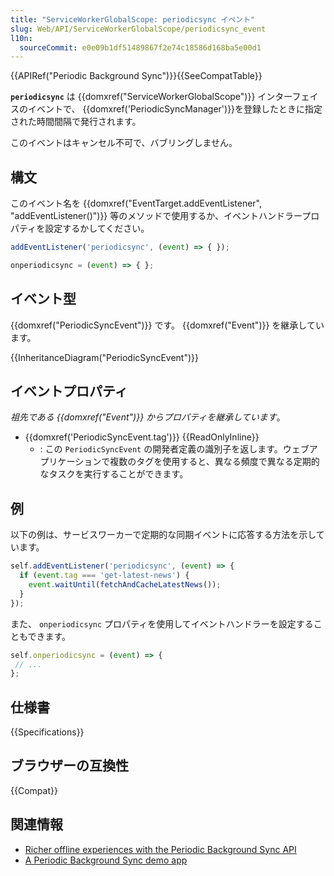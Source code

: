 ```yaml
---
title: "ServiceWorkerGlobalScope: periodicsync イベント"
slug: Web/API/ServiceWorkerGlobalScope/periodicsync_event
l10n:
  sourceCommit: e0e09b1df51489867f2e74c18586d168ba5e00d1
---
```


{{APIRef("Periodic Background Sync")}}{{SeeCompatTable}}

**`periodicsync`** は {{domxref("ServiceWorkerGlobalScope")}} インターフェイスのイベントで、 {{domxref('PeriodicSyncManager')}}を登録したときに指定された時間間隔で発行されます。

このイベントはキャンセル不可で、バブリングしません。

## 構文

このイベント名を {{domxref("EventTarget.addEventListener", "addEventListener()")}} 等のメソッドで使用するか、イベントハンドラープロパティを設定するかしてください。

```js
addEventListener('periodicsync', (event) => { });

onperiodicsync = (event) => { };
```

## イベント型

{{domxref("PeriodicSyncEvent")}} です。 {{domxref("Event")}} を継承しています。

{{InheritanceDiagram("PeriodicSyncEvent")}}

## イベントプロパティ

_祖先である {{domxref("Event")}} からプロパティを継承しています_。

- {{domxref('PeriodicSyncEvent.tag')}} {{ReadOnlyInline}}
  - : この `PeriodicSyncEvent` の開発者定義の識別子を返します。ウェブアプリケーションで複数のタグを使用すると、異なる頻度で異なる定期的なタスクを実行することができます。

## 例

以下の例は、サービスワーカーで定期的な同期イベントに応答する方法を示しています。

```js
self.addEventListener('periodicsync', (event) => {
  if (event.tag === 'get-latest-news') {
    event.waitUntil(fetchAndCacheLatestNews());
  }
});
```

また、 `onperiodicsync` プロパティを使用してイベントハンドラーを設定することもできます。

```js
self.onperiodicsync = (event) => {
 // ...
};
```

## 仕様書

{{Specifications}}

## ブラウザーの互換性

{{Compat}}

## 関連情報

- [Richer offline experiences with the Periodic Background Sync API](https://web.dev/periodic-background-sync/)
- [A Periodic Background Sync demo app](https://webplatformapis.com/periodic_sync/periodicSync_improved.html)
